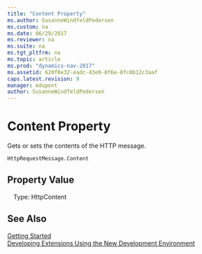 ```yaml
---
title: "Content Property"
ms.author: SusanneWindfeldPedersen
ms.custom: na
ms.date: 06/29/2017
ms.reviewer: na
ms.suite: na
ms.tgt_pltfrm: na
ms.topic: article
ms.prod: "dynamics-nav-2017"
ms.assetid: 620f0e32-eadc-43e9-8f6e-8fc0b12c3aaf
caps.latest.revision: 9
manager: edupont
author: SusanneWindfeldPedersen
---
```


# Content Property
Gets or sets the contents of the HTTP message.

```
HttpRequestMessage.Content
```

## Property Value
&emsp;Type: HttpContent

## See Also
[Getting Started](../devenv-get-started.md)  
[Developing Extensions Using the New Development Environment](../devenv-dev-overview.md)